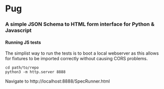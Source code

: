 # Pug

### A simple JSON Schema to HTML form interface for Python & Javascript

#### Running JS tests

The simplist way to run the tests is to boot a local webserver as this allows for fixtures to be imported correctly without causing CORS problems.

	cd path/to/repo
	python3 -m http.server 8888

Navigate to http://localhost:8888/SpecRunner.html